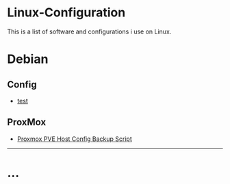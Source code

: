 # Linux-Configuration

This is a list of software and configurations i use on Linux.

# Debian

## Config
* [test](ProxMox/)



## ProxMox
* [Proxmox PVE Host Config Backup Script](ProxMox/Proxmox%20PVE%20Host%20Config%20Backup%20Script.MD)

---

# ...


